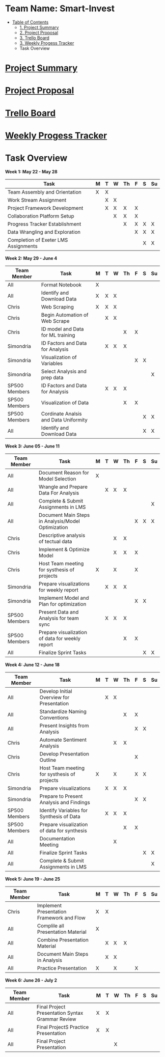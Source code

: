 # Team Name: Smart-Invest


* [Table of Contents](#PSCRAPE_toc)
    * [1. Project Summary](https://docs.google.com/document/d/e/2PACX-1vS2koiwsLNAS4hmAeIU0ZzCU9WfEm7t8t1MJ59l8e8D2eLDKqYbrc6lGTswZSGItSuSKNZFj9ch2RrV/pub)
    * [2. Project Proposal](https://docs.google.com/document/d/e/2PACX-1vTzKFaD-gmkiiyhWRvGZRE6MDSxCHEmpiOZeRyB3UcNaPjGmtpM9-dgpua658xxrAEBWQC7FpokyM86/pub)
    * [3. Trello Board](https://trello.com/b/c62GpdyU/finalproject)
    * [3. Weekly Progess Tracker](https://docs.google.com/document/d/1otYlXZGQOuErj6wqcJDgdAMNvc1aiSX3G2qUmoSyn_0/edit)
    * Task Overview
     
# [Project Summary](https://docs.google.com/document/d/e/2PACX-1vS2koiwsLNAS4hmAeIU0ZzCU9WfEm7t8t1MJ59l8e8D2eLDKqYbrc6lGTswZSGItSuSKNZFj9ch2RrV/pub)

# [Project Proposal](https://docs.google.com/document/d/e/2PACX-1vTzKFaD-gmkiiyhWRvGZRE6MDSxCHEmpiOZeRyB3UcNaPjGmtpM9-dgpua658xxrAEBWQC7FpokyM86/pub)

# [Trello Board](https://trello.com/b/c62GpdyU/finalproject)

# [Weekly Progess Tracker](https://docs.google.com/document/d/1otYlXZGQOuErj6wqcJDgdAMNvc1aiSX3G2qUmoSyn_0/edit)


# Task Overview 
**Week 1: May 22 - May 28**

| Task | M | T | W | Th | F | S | Su |
|---|---|---|---|---|---|---|---|
| Team Assembly and Orientation | X | X |   |   |   |   |   |
| Work Stream Assignment |   | X | X |   |   |   |   |
| Project Framework Development |   | X | X | X | X |   |   |
| Collaboration Platform Setup |   |   | X | X | X |   |   |
| Progress Tracker Establishment |   |   |   | X | X | X | X |
| Data Wrangling and Exploration |   |   |   |   | X | X | X |
| Completion of Exeter LMS Assignments |   |   |   |   |   | X | X |

**Week 2: May 29 - June 4**

| Team Member | Task | M | T | W | Th | F | S | Su |
|-------------|---|---|---|---|---|---|---|---|
| All | Format Notebook | X |  |  |  |  |   |   |
| All | Identify and Download Data | X | X | X |  |  |   |   |
|   Chris   | Web Scraping | X | X | X |  |  |  |  |
| Chris | Begin Automation of Web Scrape |  | X | X |  |  |   |   |
| Chris | ID model and Data for ML training |  |  |  | X | X |   |   |
| Simondria | ID Factors and Data for Analysis |  | X | X | X |  |   |   |
| Simondria | Visualization of Variables |  |  |  |  | X | X |   |
| Simondria | Select Analysis and prep data |  |  |  |  |  |  | X |
| SP500 Members | ID Factors and Data for Analysis  |  | X | X | X |  |   |   |
| SP500 Members | Visualization of Data  |  |  |  | X | X |   |   |
| SP500 Members | Cordinate Analsis and Data Uniformity  |  |  |  |  |  | X | X |
| All | Identify and Download Data |  |  |  |  |  | X | X |

**Week 3: June 05 - June 11**

| Team Member | Task | M | T | W | Th | F | S | Su |
|-------------|---|---|---|---|---|---|---|---|
| All | Document Reason for Model Selection | X |  |  |  |  |   |   |
| All | Wrangle and Prepare Data For Analysis |  | X | X | X |  |   |   |
| All | Complete & Submit Assignments in LMS |  |  |  |  |  |  | X |
| All | Document Main Steps in Analysis/Model Optimization |  |  |  |  | X | X | X |
| Chris | Descriptive analysis of tectual data |  |  | X | X |  |  |  |
| Chris | Implement & Optimize Model |  |  | X | X | X |   |   |
| Chris | Host Team meeting for systhesis of projects | X |  | X |  | X |   |   |
| Simondria | Prepare visualizations for weekly report |  | X | X | X |  |   |   |
| Simondria | Implement Model and Plan for optimization |  |  |  |  | X | X |   |
| SP500 Members | Present Data and Analysis for team sync  |  | X | X | X |  |   |   |
| SP500 Members | Prepare visualization of data for weekly report  |  |  |  | X | X |   |   |
| All | Finalize Sprint Tasks |  |  |  |  |  | X | X |

**Week 4: June 12 - June 18** 

| Team Member | Task | M | T | W | Th | F | S | Su |
|-------------|---|---|---|---|---|---|---|---|
| All | Develop Initial Overview for Presentation |  | X | X |  |  |   |   |
| All | Standardize Naming Conventions |  |  |  | X | X |   |   |
| All | Present Insights from Analysis |  |  |  |  | X | X |  |
| Chris | Automate Sentiment Analysis |  |  | X | X |  |  |  |
| Chris | Develop Presentation Outline |  |  |  |  | X |   |   |
| Chris | Host Team meeting for systhesis of projects | X |  | X |  | X | X  |   |
| Simondria | Prepare visualizations |  | X | X | X |  |   |   |
| Simondria | Prepare to Present Analysis and Findings |  |  |  |  | X | X |   |
| SP500 Members | Identify Variables for Synthesis of Data  |  | X | X | X |  |   |   |
| SP500 Members | Prepare visualization of data for synthesis |  |  |  | X | X |   |   |
| All | Documentation Meeting |  |  | X |  |  |  |  |
| All | Finalize Sprint Tasks |  |  |  |  |  | X | X |
| All | Complete & Submit Assignments in LMS |  |  |  |  |  |  | X |

**Week 5: June 19 - June 25**

| Team Member | Task | M | T | W | Th | F | S | Su |
|-------------|---|---|---|---|---|---|---|---|
| Chris| Implement Presentation Framework and Flow | X | X |  |  |  |   |   |
| All | Complile all Presentation Material | X |  |  |  |  |   |   |
| All | Combine Presentation Material |  | X | X | X |  |  |  |
| All | Document Main Steps in Analysis |  | X | X |  |  |  |  |
| All | Practice Presentation | X |  | X |  | X |  |  |

**Week 6: June 26 - July 2**

| Team Member | Task | M | T | W | Th | F | S | Su |
|-------------|---|---|---|---|---|---|---|---|
| All | Final Project Presentation Syntax Grammar Review | X | X |  |  |  |   |   |
| All | Final ProjectS Practice Presentation | X | X |  |  |  |   |   |
| All | Final Project Presentation |  |  | X |  |  |   |   |


